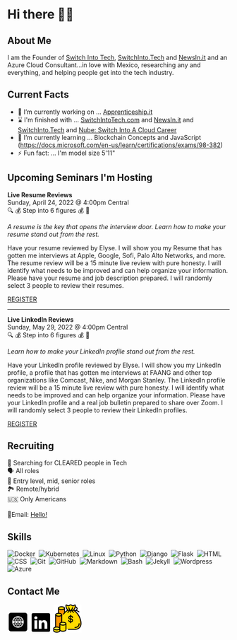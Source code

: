 # Hi there ✊🏿

## About Me
I am the Founder of [Switch Into Tech](https://switchintotech.com), [SwitchInto.Tech](https://SwitchInto.Tech) and [NewsIn.it](https://NewsIn.it) and an Azure Cloud Consultant...in love with Mexico, researching any and everything, and helping people get into the tech industry.

## Current Facts
- 🔭 I’m currently working on ... [Apprenticeship.it](https://Apprenticeship.it)
- ⌛ I'm finished with ... [SwitchIntoTech.com](https://SwitchIntoTech.com) and [NewsIn.it](https://NewsIn.it) and [SwitchInto.Tech](https://SwitchInto.Tech) and [Nube: Switch Into A Cloud Career](https://elyse.in/book)
- 🌱 I’m currently learning ... Blockchain Concepts and JavaScript (https://docs.microsoft.com/en-us/learn/certifications/exams/98-382)
- ⚡ Fun fact: ... I'm model size 5'11"

## Upcoming Seminars I'm Hosting

**Live Resume Reviews**\
Sunday, April 24, 2022 @ 4:00pm Central\
🔍 💰 Step into 6 figures 💰 🔎

*A resume is the key that opens the interview door. Learn how to make your resume stand out from the rest.*

Have your resume reviewed by Elyse. I will show you my Resume that has gotten me interviews at Apple, Google, Sofi, Palo Alto Networks, and more. The resume review will be a 15 minute live review with pure honesty. I will identify what needs to be improved and can help organize your information. Please have your resume and job description prepared. I will randomly select 3 people to review their resumes.

[REGISTER](https://elyse.in/job)

---

**Live LinkedIn Reviews**\
Sunday, May 29, 2022 @ 4:00pm Central\
🔍 💰 Step into 6 figures 💰 🔎

*Learn how to make your LinkedIn profile stand out from the rest.*

Have your LinkedIn profile reviewed by Elyse. I will show you my LinkedIn profile, a profile that has gotten me interviews at FAANG and other top organizations like Comcast, Nike, and Morgan Stanley. The LinkedIn profile review will be a 15 minute live review with pure honesty. I will identify what needs to be improved and can help organize your information. Please have your LinkedIn profile and a real job bulletin prepared to share over Zoom. I will randomly select 3 people to review their LinkedIn profiles.

[REGISTER](https://elyse.in/review)

## Recruiting
🔎 Searching for CLEARED people in Tech\
🗣️ All roles\
🤑 Entry level, mid, senior roles\
🏞️ Remote/hybrid\
🇺🇸 Only Americans\
\
📨Email: [Hello!](elyse@switchintotech.com)

## Skills
![Docker](https://img.shields.io/badge/-Docker-000?&logo=Docker)&nbsp;
![Kubernetes](https://img.shields.io/badge/-Kubernetes-000?&logo=Kubernetes)&nbsp;
![Linux](https://img.shields.io/badge/-Linux-000?&logo=Linux)&nbsp;
![Python](https://img.shields.io/badge/-Python-05122A?style=flat&logo=python)&nbsp;
![Django](https://img.shields.io/badge/-Django-05122A?style=flat&logo=django&logoColor=092E20)&nbsp;
![Flask](https://img.shields.io/badge/-Flask-05122A?style=flat&logo=flask)&nbsp;
![HTML](https://img.shields.io/badge/-HTML-05122A?style=flat&logo=HTML5)&nbsp;
![CSS](https://img.shields.io/badge/-CSS-05122A?style=flat&logo=CSS3&logoColor=1572B6)&nbsp;
![Git](https://img.shields.io/badge/-Git-05122A?style=flat&logo=git)&nbsp;
![GitHub](https://img.shields.io/badge/-GitHub-05122A?style=flat&logo=github)&nbsp;
![Markdown](https://img.shields.io/badge/-Markdown-05122A?style=flat&logo=markdown)&nbsp;
![Bash](https://img.shields.io/badge/-Shell_Script-05122A?style=flat&logo=gnu-bash)&nbsp;
![Jekyll](http://img.shields.io/badge/-Jekyll-eee?style=flat-square&logo=jekyll&logoColor=a83232)&nbsp;
![Wordpress](http://img.shields.io/badge/-Wordpress-eee?style=flat-square&logo=wordpress&logoColor=21759B)&nbsp;
<img src="https://www.neudesic.com/wp-content/uploads/Microsoft_Azure.png" alt="Azure" title="Azure" width="10%" />
    
## Contact Me
[<img alt="ElyseRobinson.com" src="4490636_internet_media_social_social media_website_icon.png">](https://elyserobinson.com)
[<img alt="Elyse Robinson | LinkedIn" src="104493_linkedin_icon.png">](https://linkedin.com/in/mselyserobinson)
[<img alt="Elyse Robinson | Paypal" src="money-bag.png">](https://buy.stripe.com/bIYcPQ3c8dkL9qM6ou)
